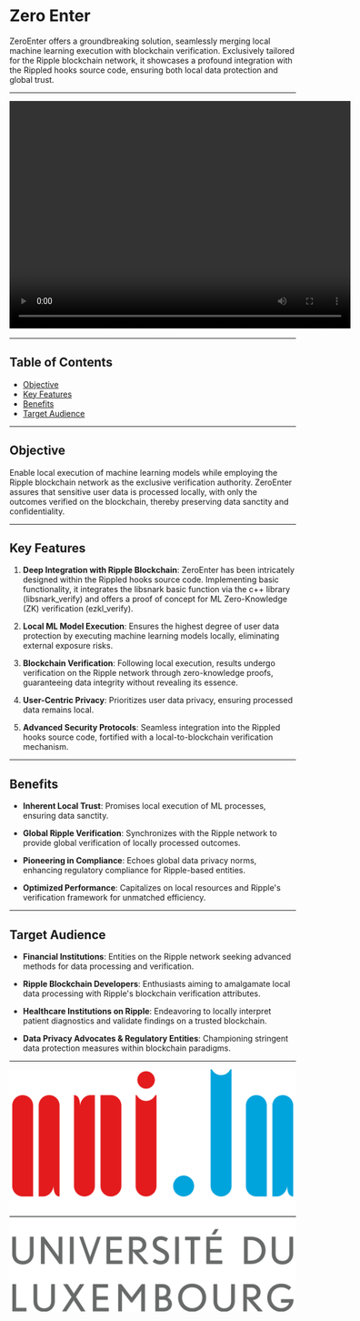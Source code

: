 # Zero Enter

ZeroEnter offers a groundbreaking solution, seamlessly merging local machine learning execution with blockchain verification. Exclusively tailored for the Ripple blockchain network, it showcases a profound integration with the Rippled hooks source code, ensuring both local data protection and global trust.

---

<video width="600" height="400" controls>
  <source src="https://github.com/ZeroEnter/zero-enter/raw/main/docs/demo.mp4" type="video/mp4">
  Your browser does not support the video tag.
</video>

---

## Table of Contents

- [Objective](#objective)
- [Key Features](#key-features)
- [Benefits](#benefits)
- [Target Audience](#target-audience)


---

## Objective

Enable local execution of machine learning models while employing the Ripple blockchain network as the exclusive verification authority. ZeroEnter assures that sensitive user data is processed locally, with only the outcomes verified on the blockchain, thereby preserving data sanctity and confidentiality.

---

## Key Features

1. **Deep Integration with Ripple Blockchain**: ZeroEnter has been intricately designed within the Rippled hooks source code. Implementing basic functionality, it integrates the libsnark basic function via the c++ library (libsnark_verify) and offers a proof of concept for ML Zero-Knowledge (ZK) verification (ezkl_verify).

2. **Local ML Model Execution**: Ensures the highest degree of user data protection by executing machine learning models locally, eliminating external exposure risks.

3. **Blockchain Verification**: Following local execution, results undergo verification on the Ripple network through zero-knowledge proofs, guaranteeing data integrity without revealing its essence.

4. **User-Centric Privacy**: Prioritizes user data privacy, ensuring processed data remains local.

5. **Advanced Security Protocols**: Seamless integration into the Rippled hooks source code, fortified with a local-to-blockchain verification mechanism.

---

## Benefits

- **Inherent Local Trust**: Promises local execution of ML processes, ensuring data sanctity.

- **Global Ripple Verification**: Synchronizes with the Ripple network to provide global verification of locally processed outcomes.

- **Pioneering in Compliance**: Echoes global data privacy norms, enhancing regulatory compliance for Ripple-based entities.

- **Optimized Performance**: Capitalizes on local resources and Ripple's verification framework for unmatched efficiency.

---

## Target Audience

- **Financial Institutions**: Entities on the Ripple network seeking advanced methods for data processing and verification.

- **Ripple Blockchain Developers**: Enthusiasts aiming to amalgamate local data processing with Ripple's blockchain verification attributes.

- **Healthcare Institutions on Ripple**: Endeavoring to locally interpret patient diagnostics and validate findings on a trusted blockchain.

- **Data Privacy Advocates & Regulatory Entities**: Championing stringent data protection measures within blockchain paradigms.

---


![Logo](images/logo.png)
